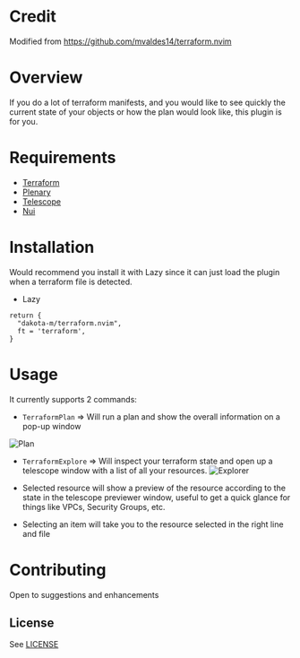 # Credit

Modified from https://github.com/mvaldes14/terraform.nvim

# Overview

If you do a lot of terraform manifests, and you would like to see quickly the current state of your objects or how the plan would look like, this plugin is for you.

# Requirements

- [ Terraform ](https://developer.hashicorp.com/terraform/downloads)
- [ Plenary ](https://github.com/nvim-lua/plenary.nvim)
- [ Telescope ](https://github.com/nvim-telescope/telescope.nvim)
- [ Nui ](https://github.com/MunifTanjim/nui.nvim)

# Installation

Would recommend you install it with Lazy since it can just load the plugin when a terraform file is detected.

- Lazy

```
return {
  "dakota-m/terraform.nvim",
  ft = 'terraform',
}

```

# Usage

It currently supports 2 commands:

- `TerraformPlan` => Will run a plan and show the overall information on a pop-up window

![Plan](terraform-plan.png)

- `TerraformExplore` => Will inspect your terraform state and open up a telescope window with a list of all your resources.
  ![Explorer](terraform-explore.png)

- Selected resource will show a preview of the resource according to the state in the telescope previewer window, useful to get a quick glance for things like VPCs, Security Groups, etc.

- Selecting an item will take you to the resource selected in the right line and file

# Contributing

Open to suggestions and enhancements

## License

See [LICENSE](LICENSE)
